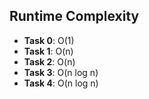## Runtime Complexity

- **Task 0**: O(1)
- **Task 1**: O(n)
- **Task 2**: O(n)
- **Task 3**: O(n log n)
- **Task 4**: O(n log n)
